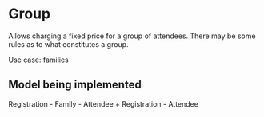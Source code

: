 # Group

Allows charging a fixed price for a group of attendees.
There may be some rules as to what constitutes a group.

Use case: families

## Model being implemented

Registration - Family - Attendee +
Registration - Attendee



